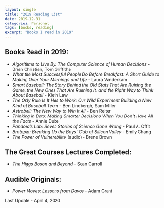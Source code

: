 ```yaml
---
layout: single
title: "2019 Reading List"
date: 2019-12-31
categories: Personal
tags: [books, reading]
excerpt: "Books I read in 2019"
---
```


## Books Read in 2019:

- _Algorithms to Live By: The Computer Science of Human Decisions_ - Brian Christian, Tom Griffiths
- _What the Most Successful People Do Before Breakfast: A Short Guide to Making Over Your Mornings and Life_ - Laura Vanderkam
- _Smart Baseball: The Story Behind the Old Stats That Are Ruining the Game, the New Ones That Are Running It, and the Right Way to Think About Baseball_ - Kieth Law
- _The Only Rule Is It Has to Work: Our Wild Experiment Building a New Kind of Baseball Team_ - Ben Lindbergh, Sam Miller 
- _Astroball: The New Way to Win It All_ - Ben Reiter
- _Thinking in Bets: Making Smarter Decisions When You Don't Have All the Facts_ - Annie Duke
- _Pandora’s Lab: Seven Stories of Science Gone Wrong_ - Paul A. Offit
- _Brotopia: Breaking Up the Boys' Club of Silicon Valley_ - Emily Chang
- _The Power of Vulnerability_ (audio) - Brene Brown


## The Great Courses Lectures Completed:

- _The Higgs Boson and Beyond_ - Sean Carroll


## Audible Originals:

- _Power Moves: Lessons from Davos_ - Adam Grant


Last Update - April 4, 2020